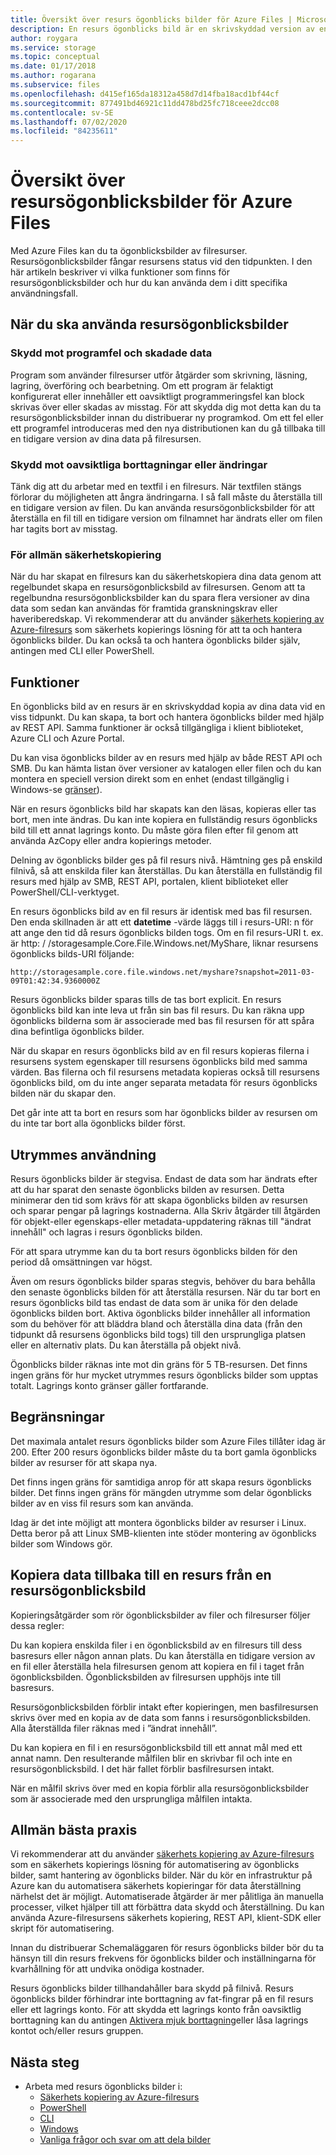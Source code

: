 ```yaml
---
title: Översikt över resurs ögonblicks bilder för Azure Files | Microsoft Docs
description: En resurs ögonblicks bild är en skrivskyddad version av en Azure Files resurs som tas vid en tidpunkt, som ett sätt att säkerhetskopiera resursen.
author: roygara
ms.service: storage
ms.topic: conceptual
ms.date: 01/17/2018
ms.author: rogarana
ms.subservice: files
ms.openlocfilehash: d415ef165da18312a458d7d14fba18acd1bf44cf
ms.sourcegitcommit: 877491bd46921c11dd478bd25fc718ceee2dcc08
ms.contentlocale: sv-SE
ms.lasthandoff: 07/02/2020
ms.locfileid: "84235611"
---
```

# <a name="overview-of-share-snapshots-for-azure-files"></a>Översikt över resursögonblicksbilder för Azure Files

Med Azure Files kan du ta ögonblicksbilder av filresurser. Resursögonblicksbilder fångar resursens status vid den tidpunkten. I den här artikeln beskriver vi vilka funktioner som finns för resursögonblicksbilder och hur du kan använda dem i ditt specifika användningsfall.

## <a name="when-to-use-share-snapshots"></a>När du ska använda resursögonblicksbilder

### <a name="protection-against-application-error-and-data-corruption"></a>Skydd mot programfel och skadade data

Program som använder filresurser utför åtgärder som skrivning, läsning, lagring, överföring och bearbetning. Om ett program är felaktigt konfigurerat eller innehåller ett oavsiktligt programmeringsfel kan block skrivas över eller skadas av misstag. För att skydda dig mot detta kan du ta resursögonblicksbilder innan du distribuerar ny programkod. Om ett fel eller ett programfel introduceras med den nya distributionen kan du gå tillbaka till en tidigare version av dina data på filresursen. 

### <a name="protection-against-accidental-deletions-or-unintended-changes"></a>Skydd mot oavsiktliga borttagningar eller ändringar

Tänk dig att du arbetar med en textfil i en filresurs. När textfilen stängs förlorar du möjligheten att ångra ändringarna. I så fall måste du återställa till en tidigare version av filen. Du kan använda resursögonblicksbilder för att återställa en fil till en tidigare version om filnamnet har ändrats eller om filen har tagits bort av misstag.

### <a name="general-backup-purposes"></a>För allmän säkerhetskopiering

När du har skapat en filresurs kan du säkerhetskopiera dina data genom att regelbundet skapa en resursögonblicksbild av filresursen. Genom att ta regelbundna resursögonblicksbilder kan du spara flera versioner av dina data som sedan kan användas för framtida granskningskrav eller haveriberedskap. Vi rekommenderar att du använder [säkerhets kopiering av Azure-filresurs](../../backup/azure-file-share-backup-overview.md) som säkerhets kopierings lösning för att ta och hantera ögonblicks bilder. Du kan också ta och hantera ögonblicks bilder själv, antingen med CLI eller PowerShell.

## <a name="capabilities"></a>Funktioner

En ögonblicks bild av en resurs är en skrivskyddad kopia av dina data vid en viss tidpunkt. Du kan skapa, ta bort och hantera ögonblicks bilder med hjälp av REST API. Samma funktioner är också tillgängliga i klient biblioteket, Azure CLI och Azure Portal. 

Du kan visa ögonblicks bilder av en resurs med hjälp av både REST API och SMB. Du kan hämta listan över versioner av katalogen eller filen och du kan montera en speciell version direkt som en enhet (endast tillgänglig i Windows-se [gränser](#limits)). 

När en resurs ögonblicks bild har skapats kan den läsas, kopieras eller tas bort, men inte ändras. Du kan inte kopiera en fullständig resurs ögonblicks bild till ett annat lagrings konto. Du måste göra filen efter fil genom att använda AzCopy eller andra kopierings metoder.

Delning av ögonblicks bilder ges på fil resurs nivå. Hämtning ges på enskild filnivå, så att enskilda filer kan återställas. Du kan återställa en fullständig fil resurs med hjälp av SMB, REST API, portalen, klient biblioteket eller PowerShell/CLI-verktyget.

En resurs ögonblicks bild av en fil resurs är identisk med bas fil resursen. Den enda skillnaden är att ett **datetime** -värde läggs till i resurs-URI: n för att ange den tid då resurs ögonblicks bilden togs. Om en fil resurs-URI t. ex. är http: \/ /storagesample.Core.File.Windows.net/MyShare, liknar resursens ögonblicks bilds-URI följande:
```
http://storagesample.core.file.windows.net/myshare?snapshot=2011-03-09T01:42:34.9360000Z
```

Resurs ögonblicks bilder sparas tills de tas bort explicit. En resurs ögonblicks bild kan inte leva ut från sin bas fil resurs. Du kan räkna upp ögonblicks bilderna som är associerade med bas fil resursen för att spåra dina befintliga ögonblicks bilder. 

När du skapar en resurs ögonblicks bild av en fil resurs kopieras filerna i resursens system egenskaper till resursens ögonblicks bild med samma värden. Bas filerna och fil resursens metadata kopieras också till resursens ögonblicks bild, om du inte anger separata metadata för resurs ögonblicks bilden när du skapar den.

Det går inte att ta bort en resurs som har ögonblicks bilder av resursen om du inte tar bort alla ögonblicks bilder först.

## <a name="space-usage"></a>Utrymmes användning

Resurs ögonblicks bilder är stegvisa. Endast de data som har ändrats efter att du har sparat den senaste ögonblicks bilden av resursen. Detta minimerar den tid som krävs för att skapa ögonblicks bilden av resursen och sparar pengar på lagrings kostnaderna. Alla Skriv åtgärder till åtgärden för objekt-eller egenskaps-eller metadata-uppdatering räknas till "ändrat innehåll" och lagras i resurs ögonblicks bilden. 

För att spara utrymme kan du ta bort resurs ögonblicks bilden för den period då omsättningen var högst.

Även om resurs ögonblicks bilder sparas stegvis, behöver du bara behålla den senaste ögonblicks bilden för att återställa resursen. När du tar bort en resurs ögonblicks bild tas endast de data som är unika för den delade ögonblicks bilden bort. Aktiva ögonblicks bilder innehåller all information som du behöver för att bläddra bland och återställa dina data (från den tidpunkt då resursens ögonblicks bild togs) till den ursprungliga platsen eller en alternativ plats. Du kan återställa på objekt nivå.

Ögonblicks bilder räknas inte mot din gräns för 5 TB-resursen. Det finns ingen gräns för hur mycket utrymmes resurs ögonblicks bilder som upptas totalt. Lagrings konto gränser gäller fortfarande.

## <a name="limits"></a>Begränsningar

Det maximala antalet resurs ögonblicks bilder som Azure Files tillåter idag är 200. Efter 200 resurs ögonblicks bilder måste du ta bort gamla ögonblicks bilder av resurser för att skapa nya. 

Det finns ingen gräns för samtidiga anrop för att skapa resurs ögonblicks bilder. Det finns ingen gräns för mängden utrymme som delar ögonblicks bilder av en viss fil resurs som kan använda. 

Idag är det inte möjligt att montera ögonblicks bilder av resurser i Linux. Detta beror på att Linux SMB-klienten inte stöder montering av ögonblicks bilder som Windows gör.

## <a name="copying-data-back-to-a-share-from-share-snapshot"></a>Kopiera data tillbaka till en resurs från en resursögonblicksbild

Kopieringsåtgärder som rör ögonblicksbilder av filer och filresurser följer dessa regler:

Du kan kopiera enskilda filer i en ögonblicksbild av en filresurs till dess basresurs eller någon annan plats. Du kan återställa en tidigare version av en fil eller återställa hela filresursen genom att kopiera en fil i taget från ögonblicksbilden. Ögonblicksbilden av filresursen upphöjs inte till basresurs. 

Resursögonblicksbilden förblir intakt efter kopieringen, men basfilresursen skrivs över med en kopia av de data som fanns i resursögonblicksbilden. Alla återställda filer räknas med i ”ändrat innehåll”.

Du kan kopiera en fil i en resursögonblicksbild till ett annat mål med ett annat namn. Den resulterande målfilen blir en skrivbar fil och inte en resursögonblicksbild. I det här fallet förblir basfilresursen intakt.

När en målfil skrivs över med en kopia förblir alla resursögonblicksbilder som är associerade med den ursprungliga målfilen intakta.

## <a name="general-best-practices"></a>Allmän bästa praxis

Vi rekommenderar att du använder [säkerhets kopiering av Azure-filresurs](../../backup/azure-file-share-backup-overview.md) som en säkerhets kopierings lösning för automatisering av ögonblicks bilder, samt hantering av ögonblicks bilder. När du kör en infrastruktur på Azure kan du automatisera säkerhets kopieringar för data återställning närhelst det är möjligt. Automatiserade åtgärder är mer pålitliga än manuella processer, vilket hjälper till att förbättra data skydd och återställning. Du kan använda Azure-filresursens säkerhets kopiering, REST API, klient-SDK eller skript för automatisering.

Innan du distribuerar Schemaläggaren för resurs ögonblicks bilder bör du ta hänsyn till din resurs frekvens för ögonblicks bilder och inställningarna för kvarhållning för att undvika onödiga kostnader.

Resurs ögonblicks bilder tillhandahåller bara skydd på filnivå. Resurs ögonblicks bilder förhindrar inte borttagning av fat-fingrar på en fil resurs eller ett lagrings konto. För att skydda ett lagrings konto från oavsiktlig borttagning kan du antingen [Aktivera mjuk borttagning](storage-files-prevent-file-share-deletion.md)eller låsa lagrings kontot och/eller resurs gruppen.

## <a name="next-steps"></a>Nästa steg
- Arbeta med resurs ögonblicks bilder i:
    - [Säkerhets kopiering av Azure-filresurs](../../backup/azure-file-share-backup-overview.md)
    - [PowerShell](storage-how-to-use-files-powershell.md)
    - [CLI](storage-how-to-use-files-cli.md)
    - [Windows](storage-how-to-use-files-windows.md#accessing-share-snapshots-from-windows)
    - [Vanliga frågor och svar om att dela bilder](storage-files-faq.md#share-snapshots)